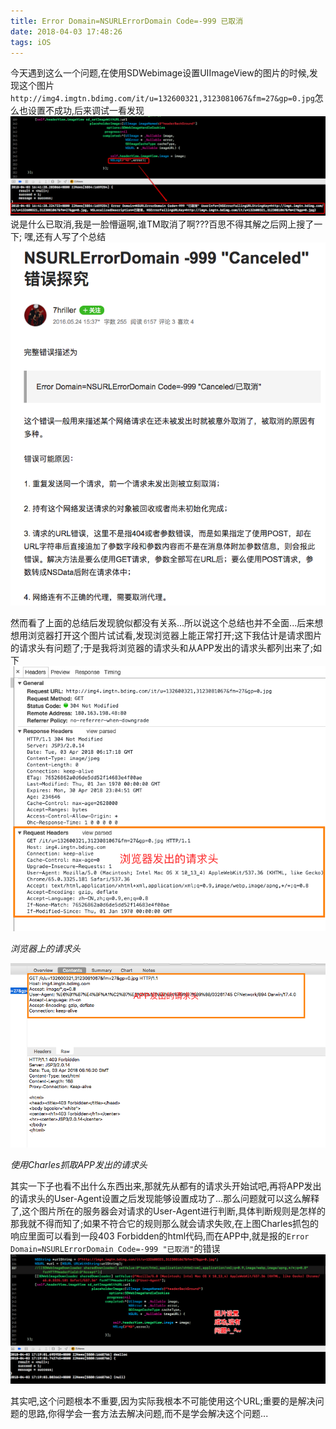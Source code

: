 ```yaml
---
title: Error Domain=NSURLErrorDomain Code=-999 已取消
date: 2018-04-03 17:48:26
tags: iOS
---
```

今天遇到这么一个问题,在使用SDWebimage设置UIImageView的图片的时候,发现这个图片
`http://img4.imgtn.bdimg.com/it/u=132600321,3123081067&fm=27&gp=0.jpg`怎么也设置不成功,后来调试一看发现![](https://raw.githubusercontent.com/masterKing/markDownPictures/master/Snip20180403_4.png)说是什么已取消,我是一脸懵逼啊,谁TM取消了啊???百思不得其解之后网上搜了一下;
嘿,还有人写了个总结![](https://raw.githubusercontent.com/masterKing/markDownPictures/master/Snip20180403_5.png)

然而看了上面的总结后发现貌似都没有关系...所以说这个总结也并不全面...后来想想用浏览器打开这个图片试试看,发现浏览器上能正常打开;这下我估计是请求图片的请求头有问题了;于是我将浏览器的请求头和从APP发出的请求头都列出来了;如下
![](https://raw.githubusercontent.com/masterKing/markDownPictures/master/Snip20180403_1.png)

*浏览器上的请求头*

![](https://raw.githubusercontent.com/masterKing/markDownPictures/master/Snip20180403_2.png)

*使用Charles抓取APP发出的请求头*

其实一下子也看不出什么东西出来,那就先从都有的请求头开始试吧,再将APP发出的请求头的User-Agent设置之后发现能够设置成功了...那么问题就可以这么解释了,这个图片所在的服务器会对请求的User-Agent进行判断,具体判断规则是怎样的那我就不得而知了;如果不符合它的规则那么就会请求失败,在上图Charles抓包的响应里面可以看到一段403 Forbidden的html代码,而在APP中,就是报的`Error Domain=NSURLErrorDomain Code=-999 "已取消"`的错误
![](https://raw.githubusercontent.com/masterKing/markDownPictures/master/Snip20180403_6.png)

其实吧,这个问题根本不重要,因为实际我根本不可能使用这个URL;重要的是解决问题的思路,你得学会一套方法去解决问题,而不是学会解决这个问题...